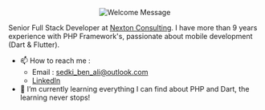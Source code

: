 <p align="center">
	<img alt="Welcome Message" src="https://readme-typing-svg.herokuapp.com?size=30&background=45E5FF00&center=true&vCenter=true&lines=Hi+there!+I'm+Sedki+%F0%9F%91%8B%F0%9F%8F%BC">
</p>

Senior Full Stack Developer at [Nexton Consulting](https://nexton-consulting.com/). I have more than 9 years experience with PHP Framework's, passionate about mobile development (Dart & Flutter).

* 📫 How to reach me :
  * Email : sedki_ben_ali@outlook.com
  * [LinkedIn](https://www.linkedin.com/in/sedki-ben-ali-98a64666/)
* 🌱 I’m currently learning everything I can find about PHP and Dart, the learning never stops!

<!--
**sedkiTN/sedkiTN** is a ✨ _special_ ✨ repository because its `README.md` (this file) appears on your GitHub profile.

Here are some ideas to get you started:

- 🔭 I’m currently working on ...
- 🌱 I’m currently learning ...
- 👯 I’m looking to collaborate on ...
- 🤔 I’m looking for help with ...
- 💬 Ask me about ...
- 📫 How to reach me: ...
- 😄 Pronouns: ...
- ⚡ Fun fact: ...
-->
